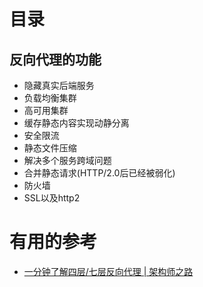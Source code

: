 

# 目录

## 反向代理的功能
   
   * 隐藏真实后端服务
   * 负载均衡集群
   * 高可用集群
   * 缓存静态内容实现动静分离
   * 安全限流
   * 静态文件压缩
   * 解决多个服务跨域问题
   * 合并静态请求(HTTP/2.0后已经被弱化)
   * 防火墙
   * SSL以及http2
   
   
# 有用的参考

* [一分钟了解四层/七层反向代理 | 架构师之路](https://mp.weixin.qq.com/s?__biz=MjM5ODYxMDA5OQ==&mid=2651960131&idx=1&sn=a3bbcbe03f9e12d32ba751ce6ffae067&chksm=bd2d069f8a5a8f895fed39cad842f6f5a390bb18493f964b910270128f19f0b8af1d1f30b5c7&scene=21#wechat_redirect)



